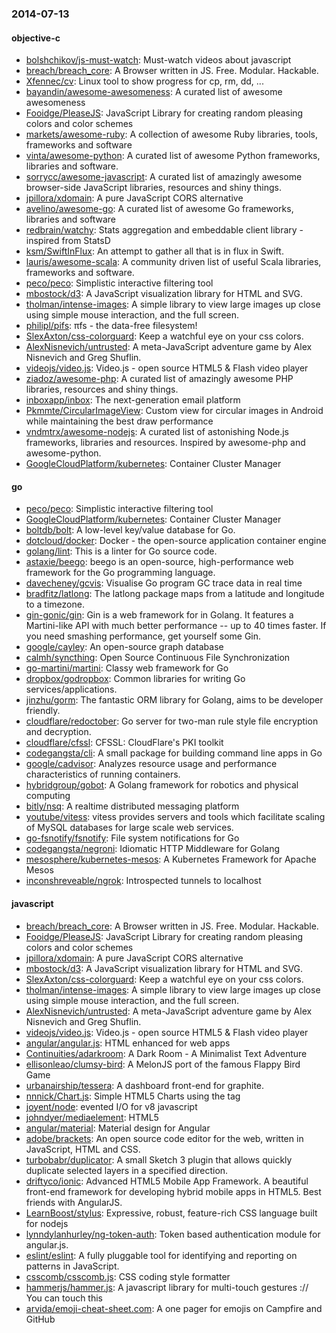 ### 2014-07-13

#### objective-c
* [bolshchikov/js-must-watch](https://github.com/bolshchikov/js-must-watch): Must-watch videos about javascript
* [breach/breach_core](https://github.com/breach/breach_core): A Browser written in JS. Free. Modular. Hackable.
* [Xfennec/cv](https://github.com/Xfennec/cv): Linux tool to show progress for cp, rm, dd, ...
* [bayandin/awesome-awesomeness](https://github.com/bayandin/awesome-awesomeness): A curated list of awesome awesomeness
* [Fooidge/PleaseJS](https://github.com/Fooidge/PleaseJS): JavaScript Library for creating random pleasing colors and color schemes
* [markets/awesome-ruby](https://github.com/markets/awesome-ruby): A collection of awesome Ruby libraries, tools, frameworks and software
* [vinta/awesome-python](https://github.com/vinta/awesome-python): A curated list of awesome Python frameworks, libraries and software.
* [sorrycc/awesome-javascript](https://github.com/sorrycc/awesome-javascript): A curated list of amazingly awesome browser-side  JavaScript libraries, resources and shiny things.
* [jpillora/xdomain](https://github.com/jpillora/xdomain): A pure JavaScript CORS alternative
* [avelino/awesome-go](https://github.com/avelino/awesome-go): A curated list of awesome Go frameworks, libraries and software
* [redbrain/watchy](https://github.com/redbrain/watchy): Stats aggregation and embeddable client library - inspired from StatsD
* [ksm/SwiftInFlux](https://github.com/ksm/SwiftInFlux): An attempt to gather all that is in flux in Swift.
* [lauris/awesome-scala](https://github.com/lauris/awesome-scala): A community driven list of useful Scala libraries, frameworks and software.
* [peco/peco](https://github.com/peco/peco): Simplistic interactive filtering tool
* [mbostock/d3](https://github.com/mbostock/d3): A JavaScript visualization library for HTML and SVG.
* [tholman/intense-images](https://github.com/tholman/intense-images): A simple library to view large images up close using simple mouse interaction, and the full screen.
* [philipl/pifs](https://github.com/philipl/pifs): πfs - the data-free filesystem!
* [SlexAxton/css-colorguard](https://github.com/SlexAxton/css-colorguard): Keep a watchful eye on your css colors.
* [AlexNisnevich/untrusted](https://github.com/AlexNisnevich/untrusted): A meta-JavaScript adventure game by Alex Nisnevich and Greg Shuflin.
* [videojs/video.js](https://github.com/videojs/video.js): Video.js - open source HTML5 & Flash video player
* [ziadoz/awesome-php](https://github.com/ziadoz/awesome-php): A curated list of amazingly awesome PHP libraries, resources and shiny things.
* [inboxapp/inbox](https://github.com/inboxapp/inbox): The next-generation email platform
* [Pkmmte/CircularImageView](https://github.com/Pkmmte/CircularImageView): Custom view for circular images in Android while maintaining the best draw performance
* [vndmtrx/awesome-nodejs](https://github.com/vndmtrx/awesome-nodejs): A curated list of astonishing Node.js frameworks, libraries and resources. Inspired by awesome-php and awesome-python.
* [GoogleCloudPlatform/kubernetes](https://github.com/GoogleCloudPlatform/kubernetes): Container Cluster Manager

#### go
* [peco/peco](https://github.com/peco/peco): Simplistic interactive filtering tool
* [GoogleCloudPlatform/kubernetes](https://github.com/GoogleCloudPlatform/kubernetes): Container Cluster Manager
* [boltdb/bolt](https://github.com/boltdb/bolt): A low-level key/value database for Go.
* [dotcloud/docker](https://github.com/dotcloud/docker): Docker - the open-source application container engine
* [golang/lint](https://github.com/golang/lint): This is a linter for Go source code.
* [astaxie/beego](https://github.com/astaxie/beego): beego is an open-source, high-performance web framework for the Go programming language.
* [davecheney/gcvis](https://github.com/davecheney/gcvis): Visualise Go program GC trace data in real time
* [bradfitz/latlong](https://github.com/bradfitz/latlong): The latlong package maps from a latitude and longitude to a timezone.
* [gin-gonic/gin](https://github.com/gin-gonic/gin): Gin is a web framework for in Golang. It features a Martini-like API with much better performance -- up to 40 times faster. If you need smashing performance, get yourself some Gin.
* [google/cayley](https://github.com/google/cayley): An open-source graph database
* [calmh/syncthing](https://github.com/calmh/syncthing): Open Source Continuous File Synchronization
* [go-martini/martini](https://github.com/go-martini/martini): Classy web framework for Go
* [dropbox/godropbox](https://github.com/dropbox/godropbox): Common libraries for writing Go services/applications.
* [jinzhu/gorm](https://github.com/jinzhu/gorm): The fantastic ORM library for Golang, aims to be developer friendly.
* [cloudflare/redoctober](https://github.com/cloudflare/redoctober): Go server for two-man rule style file encryption and decryption.
* [cloudflare/cfssl](https://github.com/cloudflare/cfssl): CFSSL: CloudFlare's PKI toolkit
* [codegangsta/cli](https://github.com/codegangsta/cli): A small package for building command line apps in Go
* [google/cadvisor](https://github.com/google/cadvisor): Analyzes resource usage and performance characteristics of running containers.
* [hybridgroup/gobot](https://github.com/hybridgroup/gobot): A Golang framework for robotics and physical computing
* [bitly/nsq](https://github.com/bitly/nsq): A realtime distributed messaging platform
* [youtube/vitess](https://github.com/youtube/vitess): vitess provides servers and tools which facilitate scaling of MySQL databases for large scale web services.
* [go-fsnotify/fsnotify](https://github.com/go-fsnotify/fsnotify): File system notifications for Go
* [codegangsta/negroni](https://github.com/codegangsta/negroni): Idiomatic HTTP Middleware for Golang
* [mesosphere/kubernetes-mesos](https://github.com/mesosphere/kubernetes-mesos): A Kubernetes Framework for Apache Mesos
* [inconshreveable/ngrok](https://github.com/inconshreveable/ngrok): Introspected tunnels to localhost

#### javascript
* [breach/breach_core](https://github.com/breach/breach_core): A Browser written in JS. Free. Modular. Hackable.
* [Fooidge/PleaseJS](https://github.com/Fooidge/PleaseJS): JavaScript Library for creating random pleasing colors and color schemes
* [jpillora/xdomain](https://github.com/jpillora/xdomain): A pure JavaScript CORS alternative
* [mbostock/d3](https://github.com/mbostock/d3): A JavaScript visualization library for HTML and SVG.
* [SlexAxton/css-colorguard](https://github.com/SlexAxton/css-colorguard): Keep a watchful eye on your css colors.
* [tholman/intense-images](https://github.com/tholman/intense-images): A simple library to view large images up close using simple mouse interaction, and the full screen.
* [AlexNisnevich/untrusted](https://github.com/AlexNisnevich/untrusted): A meta-JavaScript adventure game by Alex Nisnevich and Greg Shuflin.
* [videojs/video.js](https://github.com/videojs/video.js): Video.js - open source HTML5 & Flash video player
* [angular/angular.js](https://github.com/angular/angular.js): HTML enhanced for web apps
* [Continuities/adarkroom](https://github.com/Continuities/adarkroom): A Dark Room - A Minimalist Text Adventure
* [ellisonleao/clumsy-bird](https://github.com/ellisonleao/clumsy-bird): A MelonJS port of the famous Flappy Bird Game
* [urbanairship/tessera](https://github.com/urbanairship/tessera): A dashboard front-end for graphite.  
* [nnnick/Chart.js](https://github.com/nnnick/Chart.js): Simple HTML5 Charts using the <canvas> tag
* [joyent/node](https://github.com/joyent/node): evented I/O for v8 javascript
* [johndyer/mediaelement](https://github.com/johndyer/mediaelement): HTML5 <audio> or <video> player with Flash and Silverlight shims that mimics the HTML5 MediaElement API, enabling a consistent UI in all browsers.
* [angular/material](https://github.com/angular/material): Material design for Angular
* [adobe/brackets](https://github.com/adobe/brackets): An open source code editor for the web, written in JavaScript, HTML and CSS.
* [turbobabr/duplicator](https://github.com/turbobabr/duplicator): A small Sketch 3 plugin that allows quickly duplicate selected layers in a specified direction.
* [driftyco/ionic](https://github.com/driftyco/ionic): Advanced HTML5 Mobile App Framework. A beautiful front-end framework for developing hybrid mobile apps in HTML5. Best friends with AngularJS.
* [LearnBoost/stylus](https://github.com/LearnBoost/stylus): Expressive, robust, feature-rich CSS language built for nodejs
* [lynndylanhurley/ng-token-auth](https://github.com/lynndylanhurley/ng-token-auth): Token based authentication module for angular.js.
* [eslint/eslint](https://github.com/eslint/eslint): A fully pluggable tool for identifying and reporting on patterns in JavaScript.
* [csscomb/csscomb.js](https://github.com/csscomb/csscomb.js): CSS coding style formatter
* [hammerjs/hammer.js](https://github.com/hammerjs/hammer.js): A javascript library for multi-touch gestures :// You can touch this
* [arvida/emoji-cheat-sheet.com](https://github.com/arvida/emoji-cheat-sheet.com): A one pager for emojis on Campfire and GitHub
